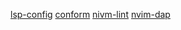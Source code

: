[lsp-config](https://github.com/neovim/nvim-lspconfig/blob/master/doc/configs.md)
[conform](https://github.com/stevearc/conform.nvim)
[nivm-lint](https://github.com/mfussenegger/nvim-lint)
[nvim-dap](https://codeberg.org/mfussenegger/nvim-dap/wiki/Debug-Adapter-installation)
